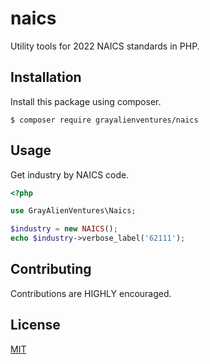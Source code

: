 # naics
Utility tools for 2022 NAICS standards in PHP.

## Installation
Install this package using composer.
```
$ composer require grayalienventures/naics
```

## Usage
Get industry by NAICS code.
```php
<?php

use GrayAlienVentures\Naics;

$industry = new NAICS();
echo $industry->verbose_label('62111');
```

## Contributing
Contributions are HIGHLY encouraged.

## License
[MIT](https://choosealicense.com/licenses/mit/)